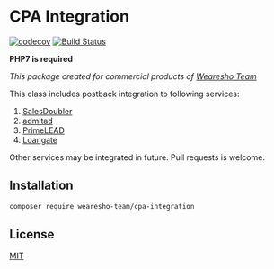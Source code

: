 # CPA Integration
[![codecov](https://codecov.io/gh/wearesho-team/cpa-integration/branch/master/graph/badge.svg)](https://codecov.io/gh/wearesho-team/cpa-integration)
[![Build Status](https://travis-ci.org/wearesho-team/cpa-integration.svg)](https://travis-ci.org/wearesho-team/cpa-integration)


**PHP7 is required**

*This package created for commercial products of [Wearesho Team](https://wearesho.com)*

This class includes postback integration to following services:
1. [SalesDoubler](https://www.salesdoubler.com.ua)
2. [admitad](https://www.admitad.com/ru/)
3. [PrimeLEAD](http://primelead.com.ua)
4. [Loangate](http://loangate.com.ua)

Other services may be integrated in future. Pull requests is welcome.

## Installation
```bash
composer require wearesho-team/cpa-integration
```

## License
[MIT](./LICENSE)